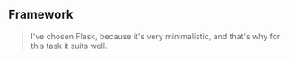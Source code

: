 ## Framework

> I've chosen Flask, because it's very minimalistic, and that's why for this task it suits well.

